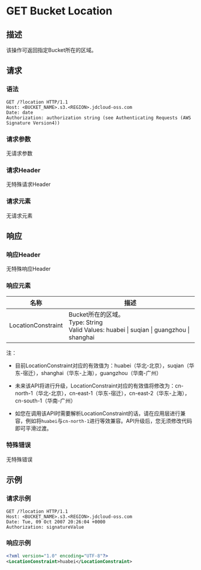 # GET Bucket Location

## 描述

该操作可返回指定Bucket所在的区域。

## 请求

### 语法

```HTTP
GET /?location HTTP/1.1
Host: <BUCKET_NAME>.s3.<REGION>.jdcloud-oss.com
Date: date
Authorization: authorization string (see Authenticating Requests (AWS Signature Version4))
```

### 请求参数
无请求参数

### 请求Header
无特殊请求Header

### 请求元素
无请求元素

## 响应

### 响应Header
无特殊响应Header

### 响应元素

名称|描述
-|-
LocationConstraint|Bucket所在的区域。<br>Type: String<br>Valid Values: huabei \| suqian \| guangzhou \| shanghai

注：

- 目前LocationConstraint对应的有效值为：huabei（华北-北京），suqian（华东-宿迁），shanghai（华东-上海），guangzhou（华南-广州）

- 未来该API将进行升级，LocationConstraint对应的有效值将修改为：cn-north-1（华北-北京），cn-east-1（华东-宿迁），cn-east-2（华东-上海），cn-south-1（华南-广州）

- 如您在调用该API时需要解析LocationConstraint的话，请在应用层进行兼容，例如将`huabei`与`cn-north-1`进行等效兼容。API升级后，您无须修改代码即可平滑过渡。

### 特殊错误
无特殊错误

## 示例
### 请求示例

```HTTP
GET /?location HTTP/1.1
Host: <BUCKET_NAME>.s3.<REGION>.jdcloud-oss.com
Date: Tue, 09 Oct 2007 20:26:04 +0000
Authorization: signatureValue
```

### 响应示例

```XML
<?xml version="1.0" encoding="UTF-8"?>
<LocationConstraint>huabei</LocationConstraint>
```
